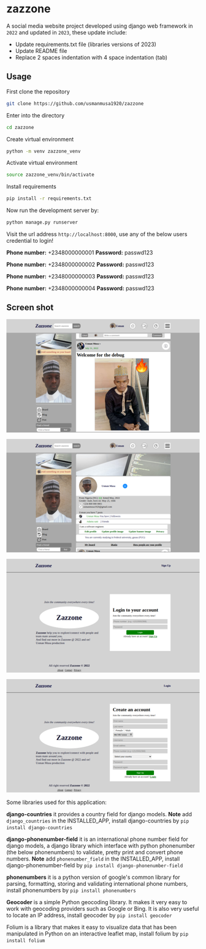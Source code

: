 # zazzone

A social media website project developed using django web framework in `2022` and updated in `2023`, these update include:

-   Update requirements.txt file (libraries versions of 2023)
-   Update README file
-   Replace 2 spaces indentation with 4 space indentation (tab)

## Usage

First clone the repository

```sh
git clone https://github.com/usmanmusa1920/zazzone
```

Enter into the directory

```sh
cd zazzone
```

Create virtual environment

```sh
python -m venv zazzone_venv
```

Activate virtual environment

```sh
source zazzone_venv/bin/activate
```

Install requirements

```sh
pip install -r requirements.txt
```

Now run the development server by:

```sh
python manage.py runserver
```

Visit the url address `http://localhost:8000`, use any of the below users credential to login!

**Phone number:** +2348000000001  **Password:** passwd123

**Phone number:** +2348000000002  **Password:** passwd123

**Phone number:** +2348000000003  **Password:** passwd123

**Phone number:** +2348000000004  **Password:** passwd123

## Screen shot

![home](./screen/home.png)

![profile](./screen/profile.png)

![login](./screen/login.png)

![signup](./screen/signup.png)

Some libraries used for this application:

**django-countries** it provides a country field for django models. **Note** add `django_countries` in the INSTALLED_APP, install django-countries by `pip install django-countries`

**django-phonenumber-field** it is an international phone number field for django models, a django library which interface with python phonenumber (the below phonenumbers) to validate, pretty print and convert phone numbers. **Note** add `phonenumber_field` in the INSTALLED_APP, install django-phonenumber-field by `pip install django-phonenumber-field`

**phonenumbers** it is a python version of google's common library for parsing, formatting, storing and validating international phone numbers, install phonenumbers by `pip install phonenumbers`

**Geocoder** is a simple Python geocoding library. It makes it very easy to work with geocoding providers such as Google or Bing. It is also very useful to locate an IP address, install geocoder by `pip install geocoder`

Folium is a library that makes it easy to visualize data that has been manipulated in Python on an interactive leaflet map, install folium by `pip install folium`
